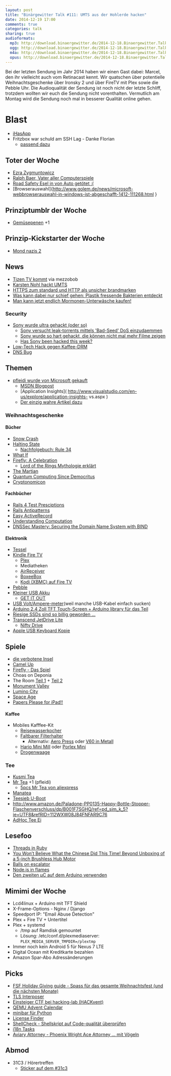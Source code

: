 ```yaml
---
layout: post
title: "Binärgewitter Talk #111: UMTS aus der Hohlerde hacken"
date: 2014-12-19 17:00
comments: true
categories: talk
sharing: true
audioformats:
  mp3: http://download.binaergewitter.de/2014-12-18.Binaergewitter.Talk.111.mp3
  ogg: http://download.binaergewitter.de/2014-12-18.Binaergewitter.Talk.111.ogg
  m4a: http://download.binaergewitter.de/2014-12-18.Binaergewitter.Talk.111.m4a
  opus: http://download.binaergewitter.de/2014-12-18.Binaergewitter.Talk.111.opus
---
```

Bei der letzten Sendung im Jahr 2014 haben wir einen Gast dabei: Marcel, den ihr vielleicht auch vom Retinacast kennt.
Wir quatschen über potentielle Weihnachtsgeschenke über Ironsky 2 und über FireTV mit Plex sowie die Pebble Uhr.
Die Audioqualität der Sendung ist noch nicht der letzte Schliff, trotzdem wollten wir euch die Sendung nicht vorenthalten. Vermutlich am Montag wird die Sendung noch mal in besserer Qualität online gehen.

# Blast

- [iHasApp]( https://github.com/danielamitay/iHasApp )
- Fritzbox war schuld am SSH Lag - Danke Florian
    - [passend dazu]( http://www.heise.de/newsticker/meldung/AVMs-Router-System-FritzOS-6-20-Verbesserungen-fuer-alle-aktuellen-Fritzboxen-und-WLAN-Repeater-2493704.html )

## Toter der Woche

- [Ezra Zygmuntowicz]( https://news.ycombinator.com/item?id=8676140 )
- [Ralph Baer, Vater aller Computerspiele]( http://kotaku.com/the-father-of-video-games-ralph-baer-has-passed-away-1667980395 )
- [Road Safety Esel in von Auto getötet :(]( http://www.bbc.com/news/uk-england-hampshire-30342578 )
- [Browserauswahl]{http://www.golem.de/news/microsoft-webbrowserauswahl-in-windows-ist-abgeschafft-1412-111268.html }

## Prinziptumblr der Woche

- [Gemüsepenen]( http://news.distractify.com/megan-mccormick/foods-that-look-like-dicks/?v=1 ) +1

## Prinzip-Kickstarter der Woche

- [Mond nazis 2](https://www.indiegogo.com/projects/iron-sky-the-coming-race--2 )

## News

- [Tizen TV kommt]( http://www.golem.de/news/samsung-erster-smart-tv-mit-tizen-kommt-naechstes-jahr-1412-111165.html ) via mezzobob
- [Karsten Nohl hackt UMTS]( http://www.tagesschau.de/inland/umts-sicherheitsluecken-101.html )
- [HTTPS zum standard und HTTP als unsicher brandmarken](http://www.heise.de/newsticker/meldung/Chromium-Team-will-HTTP-als-unsicher-markieren-2489404.html )
- [Was kann dabei nur schief gehen: Plastik fressende Bakterien entdeckt]( http://www.gulli.com/news/25291-forscher-in-china-entdecken-plastik-fressende-bakterien-2014-12-05 )
- [Man kann jetzt endlich Mormonen-Unterwäsche kaufen!]( http://mormonssecret.com/ )

### Security

- [Sony wurde ultra gehackt (oder so)](http://www.cnet.com/news/13-revelations-from-the-sony-hack/ )
  * [Sony versucht leak-torrents mittels 'Bad-Seed' DoS einzudaemmen]( http://arstechnica.com/tech-policy/2014/12/sony-fights-spread-of-stolen-data-by-using-bad-seed-attack-on-torrents/ )
  * [Sony wurde so hart gehackt, die können nicht mal mehr Filme zeigen](http://badassdigest.com/2014/12/17/bad-guys-officially-win-as-sony-cancels-release-of-the-interview/ )
  * [Has Sony been hacked this week?]( http://www.hassonybeenhackedthisweek.com/ )
- [Low-Tech Hack gegen Kaffee-DRM]( http://www.keurighack.com/ )
- [DNS Bug](http://www.heise.de/newsticker/meldung/DNS-Server-BIND-PowerDNS-und-Unbound-droht-Endlosschleife-2483068.html )

## Themen

- [pfleidi wurde von Microsoft gekauft]( http://hockeyapp.net/blog/2014/12/11/hockeyapp-joins-microsoft.html )
    * [MSDN Blogpost]( http://aka.ms/soma-hockeyapp )
    * [Application Insights]( http://www.visualstudio.com/en-us/explore/application-insights-
vs.aspx )
    * [Der einzig wahre Artikel dazu]( http://www.stuttgarter-zeitung.de/inhalt.hockey-app-microsoft-kauft-stuttgarter-start-up.8a67446a-30d8-4090-a472-014634b66011.html )

### Weihnachtsgeschenke

#### Bücher

- [Snow Crash]( http://www.amazon.de/dp/0241953189/?tag=pfleidi-21 )
- [Halting State]( http://www.amazon.de/dp/0441016073/?tag=pfleidi-21 )
    * [Nachfolgebuch: Rule 34]( http://www.amazon.de/dp/1937007669/?tag=pfleidi-21 )
- [What If]( http://amazon.de/dp/1848549571?tag=pfleidi-21 )
- [Firefly: A Celebration](http://www.amazon.de/gp/product/1781161682/?tag=trektrip )
  * [Lord of the Rings Mythologie erklärt]( https://www.youtube.com/watch?v=YxgsxaFWWHQ )
- [The Martian]( http://www.amazon.de/gp/product/B00FAXJHCY/ref=as_li_tl?ie=UTF8&camp=1638&creative=19454&creativeASIN=B00FAXJHCY&linkCode=as2&tag=trektrip&linkId=76AJYREFHNQPHUAI )
- [Quantum Computing Since Democritus](http://www.amazon.de/gp/product/0521199565/ref=as_li_tl?ie=UTF8&camp=1638&creative=19454&creativeASIN=0521199565&linkCode=as2&tag=trektrip&linkId=JJPSAH6LBBNNIRCV )
- [Cryptonomicon](http://www.amazon.de/gp/product/0060512806/ref=as_li_tl?ie=UTF8&camp=1638&creative=19454&creativeASIN=0060512806&linkCode=as2&tag=trektrip&linkId=YMCRXXXPMTRNO4CJ )

#### Fachbücher

- [Rails 4 Test Presciptions]( https://pragprog.com/book/nrtest2/rails-4-test-prescriptions )
- [Rails Antipatterns]( http://www.amazon.de/dp/0321604814/?tag=pfleidi-21 )
- [Easy ActiveRecord]( http://easyactiverecord.com/ )
- [Understanding Computation]( http://www.amazon.de/dp/1449329276/?tag=pfleidi-21 )
- [DNSSec Mastery: Securing the Domain Name System with BIND](http://www.amazon.de/gp/product/1484924479/?tag=trektrip )

#### Elektronik

- [Tessel]( https://tessel.io/ )
- [Kindle Fire TV]( http://www.amazon.de/dp/B00KQEIMY6/?tag=pfleidi-21 )
    * [Plex]( https://plex.tv/ )
    * Mediatheken
    * [AirReceiver]( http://www.amazon.de/x9F99-x65B9-x513F-AirReceiver/dp/B00L5HQRGS )
    * [BoxeeBox]( http://www.amazon.de/gp/product/B0043EV3MS )
    * [Kodi (XBMC) auf Fire TV]( http://kodi.wiki/view/Amazon_Fire_TV )
- [Pebble]( https://getpebble.com/ )
- [Kleiner USB Akku]( http://www.amazon.de/dp/B00HY45JHY/?tag=pfleidi-21 )
    * [GET IT OUT]( http://twitter.com/FacesPics/status/543080052049850368/photo/1 )
- [USB Volt/Ampere-meter]( http://s.click.aliexpress.com/klk/rJ6IeQf2f )(weil manche USB-Kabel einfach sucken)
- [Arduino 2.4 Zoll TFT Touch-Screen ]( http://s.click.aliexpress.com/klk/eyZfQZVFm )[+ Arduino library für das Teil]( https://github.com/Smoke-And-Wires/TFT-Shield-Example-Code )
- [Riesige SSDs sind so billig geworden ...]( http://www.amazon.de/dp/B00E3W19MO/?tag=krebsco-21 )
- [Transcend JetDrive Lite](http://www.amazon.de/gp/product/B00K73NSU4/?tag=trektrip )
    - [Nifty Drive](http://www.amazon.de/Nifty-MiniDrive-MD3-RP-AIRSR4G-Macbook-silber/dp/B00FEDYU68 )
- [Apple USB Keyboard Kopie]( http://www.amazon.de/gp/product/B00C9V7C3Q/ref=as_li_qf_sp_asin_il_tl?ie=UTF8&camp=1638&creative=6742&creativeASIN=B00C9V7C3Q&linkCode=as2&tag=httprantde-21&linkId=GB5HQ3B6NT6Q7TRI )

## Spiele

- [die verbotene Insel]( http://www.amazon.de/Schmidt-Spiele-49013-verbotene-Insel/dp/B000RPGT1W/?tag=trektrip )
- [Camel Up](http://www.amazon.de/Pegasus-Spiele-54541G-Camel-Jahres/dp/B00ICF0OZQ/?tag=trektrip )
- [Firefly - Das Spiel](http://www.amazon.de/Heidelberger-HE559-Firefly-Deluxe-Version/dp/B00PB4447K )
- Choas on Deponia
- The Room [Teil 1]( https://itunes.apple.com/de/app/the-room/id552039496?l=en&mt=8) + [Teil 2]( https://itunes.apple.com/de/app/the-room-two/id667362389?l=en&mt=8 )
- [Monument Valley]( https://itunes.apple.com/de/app/monument-valley/id728293409?l=en&mt=8 )
- [Lumino City]( http://www.luminocitygame.com/ )
- [Space Age](http://www.spaceageapp.com/ )
- [Papers Please for iPad!!]( http://papersplea.se/ )

#### Kaffee

- Mobiles Kafffee-Kit
    * [Reisewasserkocher]( http://www.amazon.de/dp/B0012Q3SWI/?tag=pfleidi-21 )
    * [Faltbarer Filterhalter]( http://www.amazon.de/dp/B002YT2CII/?tag=pfleidi-21 )
        - Alternativ: [Aero Press]( http://www.amazon.de/dp/B000GXZ2GS/?tag=pfleidi-21)  oder [V60 in Metall]( http://www.amazon.de/dp/B00BD1N9LM/?tag=pfleidi-21 )
    * [Hario Mini Mill]( http://www.amazon.de/dp/B001804CLY/?tag=pfleidi-21 ) oder [Porlex Mini]( http://www.amazon.de/dp/B0044ZA066/?tag=pfleidi-21 )
    * [Drogenwaage]( http://www.amazon.de/dp/B00372YUKO/?tag=pfleidi-21 )

### Tee
- [Kusmi Tea]( http://de.kusmitea.com/ )
- [Mr Tea]( http://www.amazon.de/gp/product/B008XCZ25K/ref=as_li_qf_sp_asin_il_tl?ie=UTF8&camp=1638&creative=6742&creativeASIN=B008XCZ25K&linkCode=as2&tag=httprantde-21&linkId=E3DJWNBRUNAFHGFB ) +1 (pfleidi)
  - [5pcs Mr Tea von aliexpress]( http://s.click.aliexpress.com/klk/JMFaqjMbI )
- [Manatea]( http://www.amazon.de/Teem%C3%A4nnchen-manatea-Teesieb-teeei-Kobert/dp/B00KLF0Y32/ref=sr_1_1?ie=UTF8&qid=1418942934&sr=8-1&keywords=manatea )
- [Teesieb U-Boot]( http://www.amazon.de/Ototo-Teesieb-U-Boot/dp/B004259VE0/ref=pd_sim_k_7?ie=UTF8&refRID=1H4HZKT7XGDW6PB24GZB )
- http://www.amazon.de/Paladone-PP0135-Happy-Bottle-Stopper-Flaschenverschluss/dp/B001F7SGHQ/ref=pd_sim_k_5?ie=UTF8&refRID=112WXW08J84FNFAR9C76
- [AdHoc Tee Ei]( http://www.amazon.de/dp/B004US809Q/?tag=pfleidi-21 )

## Lesefoo

- [Threads in Ruby]( https://ninefold.com/blog/2014/11/25/threads/ )
- [You Won’t Believe What the Chinese Did This Time! Beyond Unboxing of a 5-inch Brushless Hub Motor]( http://www.etotheipiplusone.net/?p=3501 )
- [Balls on escalator]( https://www.youtube.com/watch?v=c5P-c7rc4bA#t=137 )
- [Node.js in flames]( http://techblog.netflix.com/2014/11/nodejs-in-flames.html )
- [Den zweiten µC auf dem Arduino verwenden]( http://hackaday.com/2014/11/30/using-the-second-microcontroller-on-an-arduino/ )

## Mimimi der Woche

- Lcd4linux + Arduino mit TFT Shield
- X-Frame-Options - Nginx / Django
- Speedport IP: "Email Abuse Detection"
- Plex + Fire TV + Untertitel
- Plex + systemd
    * /tmp auf Ramdisk gemountet
    * Lösung: /etc/conf.d/plexmediaserver: `PLEX_MEDIA_SERVER_TMPDIR=/plextmp`
- Immer noch kein Android 5 für Nexus 7 LTE
- Digital Ocean mit Kreditkarte bezahlen
- Amazon Spar-Abo Adressänderungen

## Picks

- [FSF Holiday Giving guide - Spass für das gesamte Weihnachtsfest (und die nächsten Monate)]( https://www.fsf.org/givingguide/2014/  )
- [TLS Interposer]( https://github.com/Netfuture/tlsinterposer )
- [Einsteiger CTF bei hacking-lab (HACKvent)]( http://hackvent.hacking-lab.com/ )
- [QEMU Advent Calendar]( http://www.qemu-advent-calendar.org/ )
- [minibar für Python]( https://pypi.python.org/pypi/minibar/ )
- [License Finder]( https://github.com/pivotal/LicenseFinder )
- [ShellCheck - Shellskript auf Code-qualität überprüfen]( http://www.shellcheck.net/# )
- [i18n Tasks]( https://github.com/glebm/i18n-tasks )
- [Aviary Attorney - Phoenix Wright Ace Attorney ... mit Vögeln]( https://www.kickstarter.com/projects/1873107026/aviary-attorney )


## Abmod

- 31C3 / Hörertreffen
   * [Sticker auf dem #31c3](  http://l33tsource.com/blog/2014/10/09/Binaergewitter-Sticker/ )
